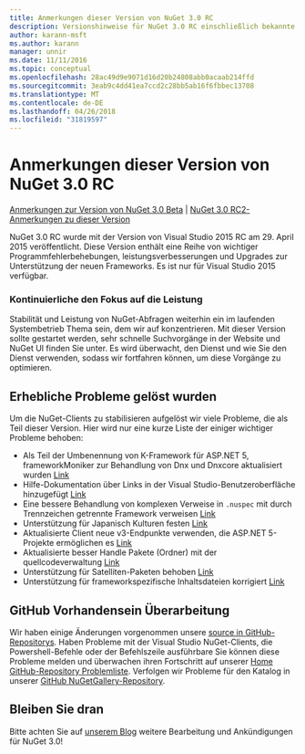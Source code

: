 ```yaml
---
title: Anmerkungen dieser Version von NuGet 3.0 RC
description: Versionshinweise für NuGet 3.0 RC einschließlich bekannte Probleme, Fehlerbehebungen, Funktionen und Archivierung von dcrs Design.
author: karann-msft
ms.author: karann
manager: unnir
ms.date: 11/11/2016
ms.topic: conceptual
ms.openlocfilehash: 28ac49d9e9071d16d20b24808abb0acaab214ffd
ms.sourcegitcommit: 3eab9c4dd41ea7ccd2c28bb5ab16f6fbbec13708
ms.translationtype: MT
ms.contentlocale: de-DE
ms.lasthandoff: 04/26/2018
ms.locfileid: "31819597"
---
```

# <a name="nuget-30-rc-release-notes"></a>Anmerkungen dieser Version von NuGet 3.0 RC

[Anmerkungen zur Version von NuGet 3.0 Beta](../release-notes/nuget-3.0-beta.md) | [NuGet 3.0 RC2-Anmerkungen zu dieser Version](../release-notes/nuget-3.0-RC2.md)

NuGet 3.0 RC wurde mit der Version von Visual Studio 2015 RC am 29. April 2015 veröffentlicht. Diese Version enthält eine Reihe von wichtiger Programmfehlerbehebungen, leistungsverbesserungen und Upgrades zur Unterstützung der neuen Frameworks.  Es ist nur für Visual Studio 2015 verfügbar.

### <a name="continued-focus-on-performance"></a>Kontinuierliche den Fokus auf die Leistung

Stabilität und Leistung von NuGet-Abfragen weiterhin ein im laufenden Systembetrieb Thema sein, dem wir auf konzentrieren.  Mit dieser Version sollte gestartet werden, sehr schnelle Suchvorgänge in der Website und NuGet UI finden Sie unter.  Es wird überwacht, den Dienst und wie Sie den Dienst verwenden, sodass wir fortfahren können, um diese Vorgänge zu optimieren.

## <a name="significant-issues-resolved"></a>Erhebliche Probleme gelöst wurden

Um die NuGet-Clients zu stabilisieren aufgelöst wir viele Probleme, die als Teil dieser Version.  Hier wird nur eine kurze Liste der einiger wichtiger Probleme behoben:

* Als Teil der Umbenennung von K-Framework für ASP.NET 5, frameworkMoniker zur Behandlung von Dnx und Dnxcore aktualisiert wurden [Link](https://github.com/NuGet/Home/issues/215)
* Hilfe-Dokumentation über Links in der Visual Studio-Benutzeroberfläche hinzugefügt [Link](https://github.com/NuGet/Home/issues/232)
* Eine bessere Behandlung von komplexen Verweise in `.nuspec` mit durch Trennzeichen getrennte Framework verweisen [Link](https://github.com/NuGet/Home/issues/276)
* Unterstützung für Japanisch Kulturen festen [Link](https://github.com/NuGet/Home/issues/253)
* Aktualisierte Client neue v3-Endpunkte verwenden, die ASP.NET 5-Projekte ermöglichen es [Link](https://github.com/NuGet/Home/issues/219)
* Aktualisierte besser Handle Pakete (Ordner) mit der quellcodeverwaltung [Link](https://github.com/NuGet/Home/issues/56)
* Unterstützung für Satelliten-Paketen behoben [Link](https://github.com/NuGet/Home/issues/17)
* Unterstützung für frameworkspezifische Inhaltsdateien korrigiert [Link](https://github.com/NuGet/Home/issues/18)

## <a name="github-presence-overhaul"></a>GitHub Vorhandensein Überarbeitung

Wir haben einige Änderungen vorgenommen unsere [source in GitHub-Repositorys](http://github.com/nuget/home).  Haben Probleme mit der Visual Studio NuGet-Clients, die Powershell-Befehle oder der Befehlszeile ausführbare Sie können diese Probleme melden und überwachen ihren Fortschritt auf unserer [Home GitHub-Repository Problemliste](http://github.com/nuget/home/issues).  Verfolgen wir Probleme für den Katalog in unserer [GitHub NuGetGallery-Repository](http://github.com/nuget/NuGetGallery/issues).


## <a name="stay-tuned"></a>Bleiben Sie dran

Bitte achten Sie auf [unserem Blog](http://blog.nuget.org) weitere Bearbeitung und Ankündigungen für NuGet 3.0!